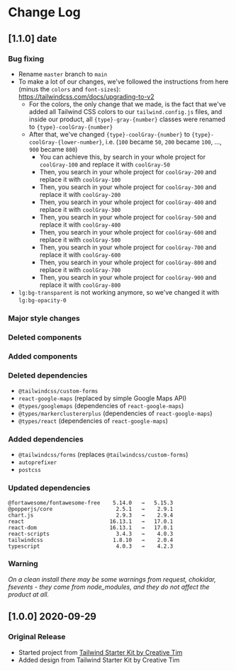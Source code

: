 # Change Log

## [1.1.0] date
### Bug fixing
- Rename `master` branch to `main`
- To make a lot of our changes, we've followed the instructions from here (minus the `colors` and `font-sizes`): https://tailwindcss.com/docs/upgrading-to-v2
  - For the colors, the only change that we made, is the fact that we've added all Tailwind CSS colors to our `tailwind.config.js` files, and inside our product, all `{type}-gray-{number}` classes were renamed to `{type}-coolGray-{number}`
  - After that, we've changed `{type}-coolGray-{number}` to `{type}-coolGray-{lower-number}`, i.e. (`100` became `50`, `200` became `100`, ..., `900` became `800`)
    - You can achieve this, by search in your whole project for `coolGray-100` and replace it with `coolGray-50`
    - Then, you search in your whole project for `coolGray-200` and replace it with `coolGray-100`
    - Then, you search in your whole project for `coolGray-300` and replace it with `coolGray-200`
    - Then, you search in your whole project for `coolGray-400` and replace it with `coolGray-300`
    - Then, you search in your whole project for `coolGray-500` and replace it with `coolGray-400`
    - Then, you search in your whole project for `coolGray-600` and replace it with `coolGray-500`
    - Then, you search in your whole project for `coolGray-700` and replace it with `coolGray-600`
    - Then, you search in your whole project for `coolGray-800` and replace it with `coolGray-700`
    - Then, you search in your whole project for `coolGray-900` and replace it with `coolGray-800`
- `lg:bg-transparent` is not working anymore, so we've changed it with `lg:bg-opacity-0`
### Major style changes

### Deleted components

### Added components

### Deleted dependencies
- `@tailwindcss/custom-forms`
- `react-google-maps` (replaced by simple Google Maps API)
- `@types/googlemaps` (dependencies of `react-google-maps`)
- `@types/markerclustererplus` (dependencies of `react-google-maps`)
- `@types/react` (dependencies of `react-google-maps`)
### Added dependencies
- `@tailwindcss/forms` (replaces `@tailwindcss/custom-forms`)
- `autoprefixer`
- `postcss`
### Updated dependencies
```
@fortawesome/fontawesome-free    5.14.0   →   5.15.3
@popperjs/core                    2.5.1   →    2.9.1
chart.js                          2.9.3   →    2.9.4
react                           16.13.1   →   17.0.1
react-dom                       16.13.1   →   17.0.1
react-scripts                     3.4.3   →    4.0.3
tailwindcss                      1.8.10   →    2.0.4
typescript                        4.0.3   →    4.2.3
```
### Warning
_On a clean install there may be some warnings from request, chokidar, fsevents - they come from node_modules, and they do not affect the product at all._

## [1.0.0] 2020-09-29
### Original Release
- Started project from [Tailwind Starter Kit by Creative Tim](https://www.creative-tim.com/learning-lab/tailwind-starter-kit/presentation?ref=nr-changelog)
- Added design from Tailwind Starter Kit by Creative Tim

